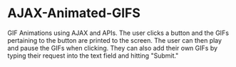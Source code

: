 # AJAX-Animated-GIFS

GIF Animations using AJAX and APIs. The user clicks a button and the GIFs pertaining to the button are printed to the screen. The user can then play and pause the GIFs when clicking. They can also add their own GIFs by typing their request into the text field and hitting "Submit." 
